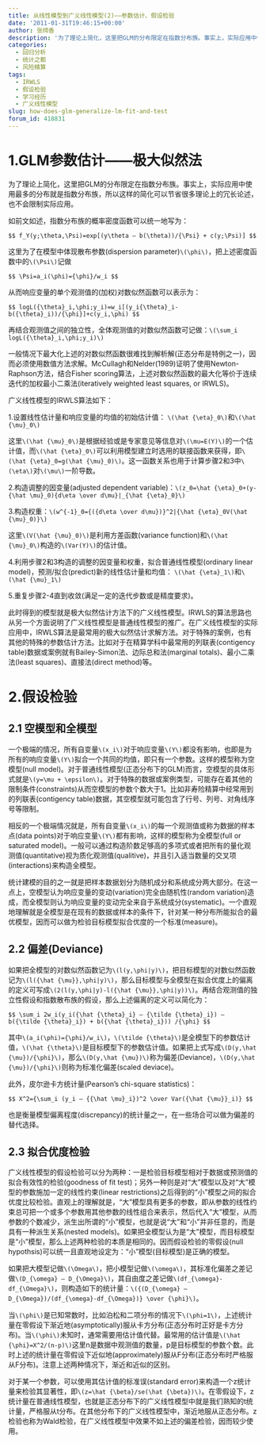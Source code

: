 ```yaml
---
title: 从线性模型到广义线性模型(2)——参数估计、假设检验
date: '2011-01-31T19:46:15+00:00'
author: 张缔香
description: '为了理论上简化，这里把GLM的分布限定在指数分布族。事实上，实际应用中使用最多的分布就是指数分布族，所以这样的简化可以节省很多理论上的冗长论述，也不会限制实际应用。'
categories:
  - 回归分析
  - 统计之都
  - 风险精算
tags:
  - IRWLS
  - 假设检验
  - 学习经历
  - 广义线性模型
slug: how-does-glm-generalize-lm-fit-and-test
forum_id: 418831
---
```


# 1.GLM参数估计——极大似然法

为了理论上简化，这里把GLM的分布限定在指数分布族。事实上，实际应用中使用最多的分布就是指数分布族，所以这样的简化可以节省很多理论上的冗长论述，也不会限制实际应用。
  
如前文如述，指数分布族的概率密度函数可以统一地写为：

`$$
f_Y(y;\theta,\Psi)=exp[(y\theta – b(\theta))/{\Psi} + c(y;\Psi)]
$$`

这里为了在模型中体现散布参数(dispersion parameter)`\(\phi\)`，把上述密度函数中的`\(\Psi\)`记做

`$$
\Psi=a_i(\phi)={\phi}/w_i
$$`



从而响应变量的单个观测值的(加权)对数似然函数可以表示为：

`$$
  logL({\theta}_i,\phi;y_i)=w_i[(y_i{\theta}_i-b({\theta}_i))/{\phi}]+c(y_i,\phi)
$$`

再结合观测值之间的独立性，全体观测值的对数似然函数可记做：`\(\sum_i logL({\theta}_i,\phi;y_i)\)`
  
一般情况下最大化上述的对数似然函数很难找到解析解(正态分布是特例之一)，因而必须使用数值方法求解。McCullagh和Nelder(1989)证明了使用Newton-Raphson方法，结合Fisher scoring算法，上述对数似然函数的最大化等价于连续迭代的加权最小二乘法(iteratively weighted least squares, or IRWLS)。

广义线性模型的IRWLS算法如下：
  
1.设置线性估计量和响应变量的均值的初始估计值： `\(\hat {\eta}_0\)`和`\(\hat {\mu}_0\)`
  
这里`\(\hat {\mu}_0\)`是根据经验或是专家意见等信息对`\(\mu=E(Y)\)`的一个估计值，而`\(\hat {\eta}_0\)`可以利用模型建立时选用的联接函数来获得，即`\(\hat {\eta}_0=g(\hat {\mu}_0)\)`。这一函数关系也用于计算步骤2和3中`\(\eta\)`对`\(\mu\)`一阶导数。
  
2.构造调整的因变量(adjusted dependent variable)：`\(z_0=\hat {\eta}_0+(y-{\hat \mu}_0){d\eta \over d\mu}|_{\hat {\eta}_0}\)`
  
3.构造权重：`\(w^{-1}_0={({d\eta \over d\mu})}^2|{\hat {\eta}_0V(\hat {\mu}_0)}\)`
  
这里`\(V(\hat {\mu}_0)\)`是利用方差函数(variance function)和`\(\hat {\mu}_0\)`构造的`\(Var(Y)\)`的估计值。
  
4.利用步骤2和3构造的调整的因变量和权重，拟合普通线性模型(ordinary linear model)，预测/拟合(predict)新的线性估计量和均值： `\(\hat {\eta}_1\)`和`\(\hat {\mu}_1\)`
  
5.重复步骤2-4直到收敛(满足一定的迭代步数或是精度要求)。
  
此时得到的模型就是极大似然估计方法下的广义线性模型。IRWLS的算法思路也从另一个方面说明了广义线性模型是普通线性模型的推广。在广义线性模型的实际应用中，IRWLS算法是最常用的极大似然估计求解方法。对于特殊的案例，也有其他的特殊的参数估计方法。比如对于在精算学科中最常用的列联表(contigency table)数据或案例就有Bailey-Simon法、边际总和法(marginal totals)、最小二乘法(least squares)、直接法(direct method)等。

# 2.假设检验

## 2.1 空模型和全模型

一个极端的情况，所有自变量`\(x_i\)`对于响应变量`\(Y\)`都没有影响，也即是为所有的响应变量`\(Y\)`拟合一个共同的均值，即只有一个参数。这样的模型称为空模型(null model)。对于普通线性模型(正态分布下的GLM)而言，空模型的具体形式就是`\(y=\mu + \epsilon\)`。对于特殊的数据或案例类型，可能存在着其他的限制条件(constraints)从而空模型的参数个数大于1。比如非寿险精算中经常用到的列联表(contigency table)数据，其空模型就可能包含了行号、列号、对角线序号等限制。

相反的一个极端情况就是，所有自变量`\(x_i\)`的每一个观测值或称为数据的样本点(data points)对于响应变量`\(Y\)`都有影响，这样的模型称为全模型(full or saturated model)。一般可以通过构造阶数足够高的多项式或者把所有的量化观测值(quantitative)视为质化观测值(qualitive)，并且引入适当数量的交叉项(interactions)来构造全模型。

统计建模的目的之一就是把样本数据划分为随机成分和系统成分两大部分。在这一点上，空模型认为响应变量的变动(variation)完全由随机性(random variation)造成，而全模型则认为响应变量的变动完全来自于系统成分(systematic)。一个直观地理解就是全模型是在现有的数据或样本的条件下，针对某一种分布所能拟合的最优模型，因而可以做为检验目标模型拟合优度的一个标准(measure)。

## 2.2 偏差(Deviance)

如果把全模型的对数似然函数记为`\(l(y,\phi|y)\)`，把目标模型的对数似然函数记为`\(l({\hat {\mu}},\phi|y)\)`，那么目标模型与全模型在拟合优度上的偏离的定义可写成`\(2(l(y,\phi|y)-l({\hat {\mu}},\phi|y))\)`。再结合观测值的独立性假设和指数散布族的假设，那么上述偏离的定义可以简化为：

`$$
  \sum_i 2w_i(y_i({\hat {\theta}_i} – {\tilde {\theta}_i}) – b({\tilde {\theta}_i}) + b({\hat {\theta}_i})) /{\phi}
$$`

其中`\(a_i(\phi)={\phi}/w_i\)`，`\(\tilde {\theta}\)`是全模型下的参数估计值，`\(\hat {\theta}\)`是目标模型下的参数估计值。如果把上式写成`\(D(y,\hat {\mu})/{\phi}\)`，那么`\(D(y,\hat {\mu})\)`称为偏差(Deviance)，`\(D(y,\hat {\mu})/{\phi}\)`则称为标准化偏差(scaled deviace)。
  
此外，皮尔逊卡方统计量(Pearson’s chi-square statistics)：

`$$
  X^2={\sum_i (y_i – {{\hat \mu}_i})^2 \over Var({\hat {\mu}}_i)}
$$`

也是衡量模型偏离程度(discrepancy)的统计量之一，在一些场合可以做为偏差的替代选择。

## 2.3 拟合优度检验

广义线性模型的假设检验可以分为两种：一是检验目标模型相对于数据或预测值的拟合有效性的检验(goodness of fit test)；另外一种则是对“大”模型以及对“大”模型的参数施加一定的线性约束(linear restrictions)之后得到的“小”模型之间的拟合优度比较检验。直观上的理解就是，“大”模型具有更多的参数，即从参数的线性约束总可把一个或多个参数用其他参数的线性组合来表示，然后代入“大”模型，从而参数的个数减少，派生出所谓的“小”模型，也就是说“大”和“小”并非任意的，而是具有一种派生关系(nested models)。如果把全模型认为是“大”模型，而目标模型是“小”模型，那么上述两种检验的本质是相同的。因而假设检验的零假设(null hypothsis)可以统一且直观地设定为：“小”模型(目标模型)是正确的模型。

如果把大模型记做`\(\Omega\)`，把小模型记做`\(\omega\)`，其标准化偏差之差记做`\(D_{\omega} – D_{\Omega}\)`，其自由度之差记做`\(df_{\omega}-df_{\Omega}\)`，则构造如下的统计量：`\({(D_{\omega} – D_{\Omega})/(df_{\omega}-df_{\Omega})} \over {\phi}\)`。

当`\(\phi\)`是已知常数时，比如泊松和二项分布的情况下`\(\phi=1\)`，上述统计量在零假设下渐近地(asymptotically)服从卡方分布(正态分布时正好是卡方分布)。当`\(\phi\)`未知时，通常需要用估计值代替。最常用的估计值是`\(\hat {\phi}=X^2/(n-p)\)`这里n是数据中观测值的数量，p是目标模型的参数个数。此时上述的统计量在零假设下近似地(approximately)服从F分布(正态分布时严格服从F分布)。注意上述两种情况下，渐近和近似的区别。

对于某一个参数，可以使用其估计值的标准误(standard error)来构造一个z统计量来检验其显著性，即`\(z=\hat {\beta}/se(\hat {\beta})\)`。在零假设下，z统计量在普通线性模型，也就是正态分布下的广义线性模型中就是我们熟知的t统计量，严格服从t分布。在其他分布下的广义线性模型中，渐近地服从正态分布。z检验也称为Wald检验，在广义线性模型中效果不如上述的偏差检验，因而较少使用。
